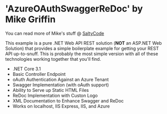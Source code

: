 # 'AzureOAuthSwaggerReDoc' by Mike Griffin
You can read more of Mike's stuff @ [SaltyCode](https://saltycode.blogspot.com)

This example is a pure .NET Web API REST solution (**NOT** an ASP.NET Web Solution) that provides a simple boilerplate example for getting your REST API up-to-snuff. This is probably the most simple version with all of these technologies working together that you'll find. 

* .NET Core 3.1
* Basic Controller Endpoint
* oAuth Authentication Against an Azure Tenant
* Swagger Implementation (with oAuth support)
* Ability to Serve up Static HTML Files
* ReDoc Implementation with Custon Logo
* XML Documentation to Enhance Swagger and ReDoc
* Works on localhost, IIS Express, IIS, and Azure
